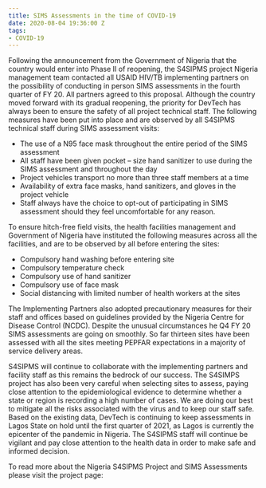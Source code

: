 ```yaml
---
title: SIMS Assessments in the time of COVID-19
date: 2020-08-04 19:36:00 Z
tags:
- COVID-19
---
```


Following the announcement from the Government of Nigeria that the country would enter into Phase II of reopening, the S4SIPMS project Nigeria management team contacted all USAID HIV/TB implementing partners on the possibility of conducting in person SIMS assessments in the fourth quarter of FY 20. All partners agreed to this proposal. Although the country moved forward with its gradual reopening, the priority for DevTech has always been to ensure the safety of all project technical staff.  The following measures have been put into place and are observed by all S4SIPMS technical staff during SIMS assessment visits: 

* The use of a N95 face mask throughout the entire period of the SIMS assessment
* All staff have been given pocket – size hand sanitizer to use during the SIMS assessment and throughout the day
* Project vehicles transport no more than three staff members at a time 
* Availability of extra face masks, hand sanitizers, and gloves in the project vehicle 
* Staff always have the choice to opt-out of participating in SIMS assessment should they feel uncomfortable for any reason.

To ensure hitch-free field visits, the health facilities management and Government of Nigeria have instituted the following measures across all the facilities, and are to be observed by all before entering the sites:

* Compulsory hand washing before entering site
* Compulsory temperature check 
* Compulsory use of hand sanitizer
* Compulsory use of face mask  
* Social distancing with limited number of health workers at the sites 

The Implementing Partners also adopted precautionary measures for their staff and offices based on guidelines provided by the Nigeria Centre for Disease Control (NCDC). Despite the unusual circumstances he Q4 FY 20 SIMS assessments are going on smoothly. So far thirteen sites have been assessed with all the sites meeting PEPFAR expectations in a majority of service delivery areas. 

S4SIPMS will continue to collaborate with the implementing partners and facility staff as this remains the bedrock of our success. The S4SIMPS project has also been very careful when selecting sites to assess, paying close attention to the epidemiological evidence to determine whether a state or region is recording a high number of cases. We are doing our best to mitigate all the risks associated with the virus and to keep our staff safe. Based on the existing data, DevTech is continuing to keep assessments in Lagos State on hold until the first quarter of 2021, as Lagos is currently the epicenter of the pandemic in Nigeria. The S4SIPMS staff will continue be vigilant and pay close attention to the health data in order to make safe and informed decision.

To read more about the Nigeria S4SIPMS Project and SIMS Assessments please visit the project page: 